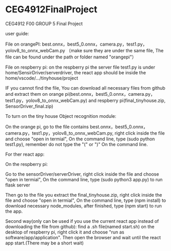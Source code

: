 # CEG4912FinalProject
CEG4912 F00 GROUP 5 Final Project

user guide:

File on orangePI: best.onnx，best5_0.onnx，camera.py，test1.py，yolov8_to_onnx_webCam.py （make sure they are under the same file, The file can be found under the path or folder named "orangepi"）

File on respberry pi: on the respberry pi the server file test1.py is under home/SensirDriver/serverdriver, the react app should be inside the home/vscode/.../tinyhouse/project

IF you cannot find the file, You can download all necessary files from github and extract them on orange pi(best.onnx，best5_0.onnx，camera.py，test1.py，yolov8_to_onnx_webCam.py) and respberry pi(final_tinyhouse.zip, SensorDriver_final.zip)

To turn on the tiny house Object recognition module:

On the orange pi, go to the file contains best.onnx，best5_0.onnx，camera.py，test1.py，yolov8_to_onnx_webCam.py, right click inside the file and choose "open in termial", On the command line, type (sudo python test1.py), remember do not type the "(" or ")" On the command line.

For ther react app: 

On the respberry pi: 

Go to the sensorDriver/serverDriver, right click inside the file and choose "open in termial", On the command line, type (sudo python3 app.py) to run flask server

Then go to the file you extract the final_tinyhouse.zip, right click inside the file and choose "open in termial", On the command line, type (npm install) to download necessary node_modules, after finished, type (npm start) to run the app.

Second way(only can be used if you use the current react app instead of downloading the file from github): find a .sh file(named start.sh) on the desktop of respberry pi, right click it and choose "run as software/app/application". Then open the browser and wait until the react app start.(There may be a short wait)
